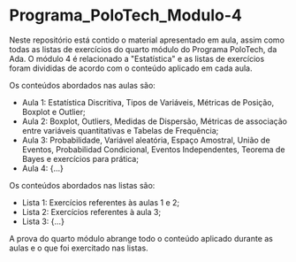 # Programa_PoloTech_Modulo-4

Neste repositório está contido o material apresentado em aula, assim como todas as listas de exercícios do quarto módulo do Programa PoloTech, da Ada. O módulo 4 é relacionado a "Estatística" e as listas de exercícios foram divididas de acordo com o conteúdo aplicado em cada aula.

Os conteúdos abordados nas aulas são:

- Aula 1: Estatística Discritiva, Tipos de Variáveis, Métricas de Posição, Boxplot e Outlier;
- Aula 2: Boxplot, Outliers, Medidas de Dispersão, Métricas de associação entre variáveis quantitativas e Tabelas de Frequência;
- Aula 3: Probabilidade, Variável aleatória, Espaço Amostral, União de Eventos, Probabilidad Condicional, Eventos Independentes, Teorema de Bayes e exercícios para prática;
- Aula 4: {...}

Os conteúdos abordados nas listas são:

- Lista 1: Exercícios referentes às aulas 1 e 2;
- Lista 2: Exercícios referentes à aula 3;
- Lista 3: {...}

A prova do quarto módulo abrange todo o conteúdo aplicado durante as aulas e o que foi exercitado nas listas.
